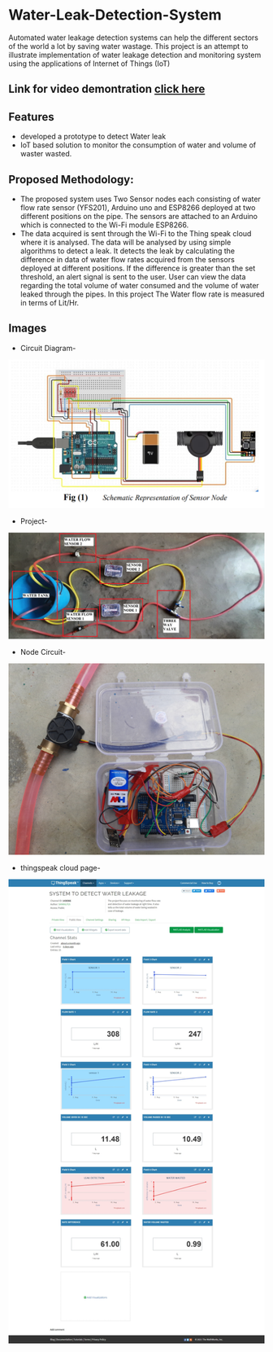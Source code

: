 # Water-Leak-Detection-System

Automated  water leakage detection systems can help the different sectors of the world a lot by saving water wastage. This project is an attempt to illustrate implementation of water leakage detection and monitoring system using the applications of Internet of Things (IoT)

## Link for video demontration  [click here](https://drive.google.com/file/d/11zB9FCx5gNSS3r3FTpFqccRpeW6_YV94/view?usp=sharing)

## Features
* developed a prototype to detect Water leak
*  IoT based solution to monitor the consumption of water and volume of waster wasted.

## Proposed Methodology:
* The proposed system uses Two Sensor nodes each consisting of water flow rate sensor (YFS201), Arduino uno and ESP8266 deployed at two different positions on the pipe. The sensors are attached to an Arduino which is connected to the Wi-Fi module ESP8266.
* The data acquired is sent through the Wi-Fi to the Thing speak cloud where it is analysed. The data will be analysed by using simple algorithms to detect a leak. It detects the leak by calculating the difference in data of water flow rates acquired from the sensors deployed at different positions. If the difference is greater than the set threshold, an alert signal is sent to the user. User can view the data regarding the total volume of water consumed and the volume of water leaked through the pipes. In this project The Water flow rate is measured in terms of Lit/Hr.



## Images
* Circuit Diagram-
 <p align ="center" >
  <img  width="700" src="https://github.com/sankalp20436/Water-Leak-Detection-System/blob/main/circuit-diagram.png" alt="Material Bread logo">
  </p>
  
* Project-
 <p align ="center" >
  <img  width="700" src="https://github.com/sankalp20436/Water-Leak-Detection-System/blob/main/project.jpg" alt="Material Bread logo">
  </p>


* Node Circuit-
 <p align ="center" >
  <img  width="700" src="https://github.com/sankalp20436/Water-Leak-Detection-System/blob/main/node.png" alt="Material Bread logo">
  </p>
 
 * thingspeak cloud page-
 <p align ="center" >
  <img  width="700" src="https://github.com/sankalp20436/Water-Leak-Detection-System/blob/main/thinkspeak.jpeg" alt="Material Bread logo">
  </p>
